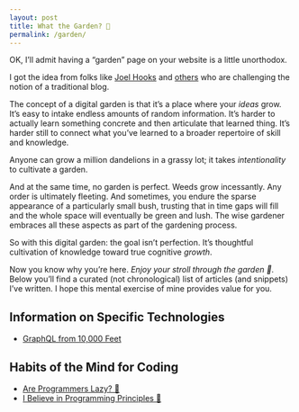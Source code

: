 ```yaml
---
layout: post
title: What the Garden? 🌿
permalink: /garden/
---
```

OK, I’ll admit having a “garden” page on your website is a little unorthodox.

I got the idea from folks like [Joel Hooks](https://joelhooks.com/digital-garden) and [others](https://tomcritchlow.com/2018/10/10/of-gardens-and-wikis/) who are challenging the notion of a traditional blog.

The concept of a digital garden is that it’s a place where your *ideas* grow. It’s easy to intake endless amounts of random information. It’s harder to actually learn something concrete and then articulate that learned thing. It’s harder still to connect what you’ve learned to a broader repertoire of skill and knowledge.

Anyone can grow a million dandelions in a grassy lot; it takes *intentionality* to cultivate a garden.

And at the same time, no garden is perfect. Weeds grow incessantly. Any order is ultimately fleeting. And sometimes, you endure the sparse appearance of a particularly small bush, trusting that in time gaps will fill and the whole space will eventually be green and lush. The wise gardener embraces all these aspects as part of the gardening process.

So with this digital garden: the goal isn’t perfection. It’s thoughtful cultivation of knowledge toward true cognitive *growth*.

Now you know why you’re here. *Enjoy your stroll through the garden 🌿.* Below you’ll find a curated (not chronological) list of articles (and snippets) I’ve written. I hope this mental exercise of mine provides value for you.
## Information on Specific Technologies
* [GraphQL from 10,000 Feet](https://www.meka.la/garden/graphql-10000ft)

## Habits of the Mind for Coding
* [Are Programmers Lazy? 🧐](https://www.meka.la/garden/are-programmers-lazy)
* [I Believe in Programming Principles 🧠](https://www.meka.la/garden/programming-principles-language-skills)